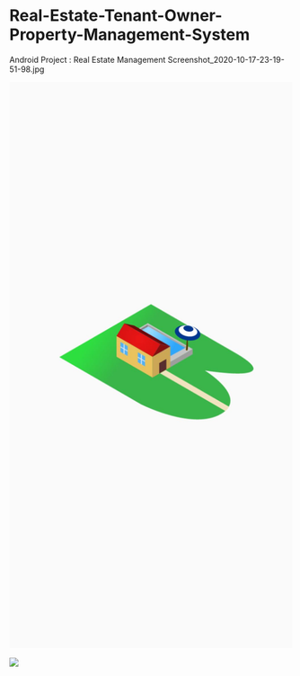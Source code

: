 #  Real-Estate-Tenant-Owner-Property-Management-System
 Android Project : Real Estate Management
Screenshot_2020-10-17-23-19-51-98.jpg

![](Screen%20Shots/Screenshot_2020-10-17-23-19-51-98.jpg)

![](Screen%20Shots/Screenshot_2020-10-17-23-19-55-05-Copy.jpg)



